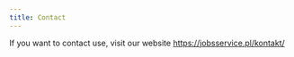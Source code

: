 ```yaml
---
title: Contact
---
```


If you want to contact use, visit our website https://jobsservice.pl/kontakt/